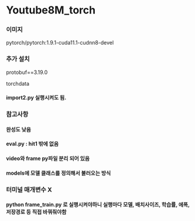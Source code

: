 # Youtube8M_torch


### 이미지

pytorch/pytorch:1.9.1-cuda11.1-cudnn8-devel

### 추가 설치

protobuf==3.19.0

torchdata

#### import2.py 실행시켜도 됨.


### 참고사항
#### 완성도 낮음
#### eval.py : hit1 밖에 없음
#### video와 frame py파일 분리 되어 있음
#### models에 모델 클래스를 정의해서 불러오는 방식


### 터미널 매개변수 X 
#### python frame_train.py 로 실행시켜야하니 실행마다 모델, 배치사이즈, 학습률, 에폭, 저장경로 등 직접 바꿔줘야함
